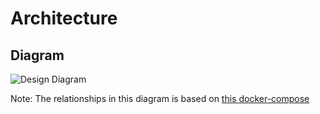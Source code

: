 # Architecture

## Diagram

![Design Diagram](http://www.plantuml.com/plantuml/proxy?cache=no&src=https://raw.githubusercontent.com/graphql-hive/platform/main/docs/architecture.puml)

Note: The relationships in this diagram is based on
[this docker-compose](https://github.com/graphql-hive/platform/blob/main/docker/docker-compose.community.yml)
